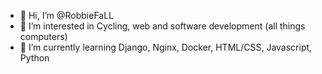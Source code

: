 - 👋 Hi, I’m @RobbieFaLL
- 👀 I’m interested in Cycling, web and software development (all things computers)
- 🌱 I’m currently learning Django, Nginx, Docker, HTML/CSS, Javascript, Python


<!---
RobbieFaLL/RobbieFaLL is a ✨ special ✨ repository because its `README.md` (this file) appears on your GitHub profile.
You can click the Preview link to take a look at your changes.
--->
